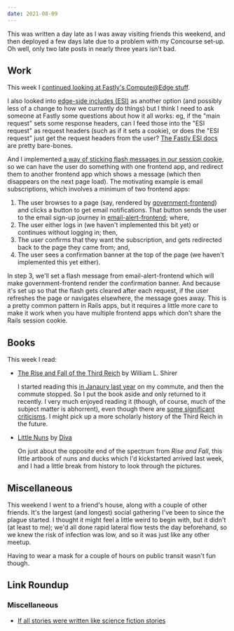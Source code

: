 ```yaml
---
date: 2021-08-09
---
```


This was written a day late as I was away visiting friends this
weekend, and then deployed a few days late due to a problem with my
Concourse set-up.  Oh well, only two late posts in nearly three years
isn't bad.

## Work

This week I [continued looking at Fastly's Compute@Edge stuff][].

I also looked into [edge-side includes (ESI)][] as another option (and
possibly less of a change to how we currently do things) but I think I
need to ask someone at Fastly some questions about how it all works:
eg, if the "main request" sets some response headers, can I feed those
into the "ESI request" as request headers (such as if it sets a
cookie), or does the "ESI request" just get the request headers from
the user?  [The Fastly ESI docs][] are pretty bare-bones.

And I implemented [a way of sticking flash messages in our session
cookie][], so we can have the user do something with one frontend app,
and redirect them to another frontend app which shows a message (which
then disappears on the next page load).  The motivating example is
email subscriptions, which involves a minimum of two frontend apps:

1. The user browses to a page (say, rendered by
   [government-frontend][]) and clicks a button to get email
   notifications.  That button sends the user to the email sign-up
   journey in [email-alert-frontend][]; where,
2. The user either logs in (we haven't implemented this bit yet) or
   continues without logging in; then,
3. The user confirms that they want the subscription, and gets
   redirected back to the page they came from; and,
4. The user sees a confirmation banner at the top of the page (we
   haven't implemented this yet either).

In step 3, we'll set a flash message from email-alert-frontend which
will make government-frontend render the confirmation banner.  And
because it's set up so that the flash gets cleared after each request,
if the user refreshes the page or navigates elsewhere, the message
goes away.  This is a pretty common pattern in Rails apps, but it
requires a little more care to make it work when you have multiple
frontend apps which don't share the Rails session cookie.

[continued looking at Fastly's Compute@Edge stuff]: weeknotes-150.html#work
[edge-side includes (ESI)]: https://en.wikipedia.org/wiki/Edge_Side_Includes
[The Fastly ESI docs]: https://developer.fastly.com/reference/vcl/statements/esi/
[a way of sticking flash messages in our session cookie]: https://github.com/alphagov/govuk_personalisation/pull/9
[government-frontend]: https://github.com/alphagov/government-frontend/
[email-alert-frontend]: https://github.com/alphagov/email-alert-frontend

## Books

This week I read:

- [The Rise and Fall of the Third Reich][] by William L. Shirer

  I started reading this [in Janaury last year][] on my commute, and
  then the commute stopped.  So I put the book aside and only returned
  to it recently.  I very much enjoyed reading it (though, of course,
  much of the subject matter is abhorrent), even though there are
  [some significant criticisms][].  I might pick up a more scholarly
  history of the Third Reich in the future.

- [Little Nuns][] by [Diva][]

  On just about the opposite end of the spectrum from *Rise and Fall*,
  this little artbook of nuns and ducks which I'd kickstarted arrived
  last week, and I had a little break from history to look through the
  pictures.

[The Rise and Fall of the Third Reich]: https://en.wikipedia.org/wiki/The_Rise_and_Fall_of_the_Third_Reich
[in Janaury last year]: weeknotes-068.html#miscellaneous
[some significant criticisms]: https://en.wikipedia.org/wiki/The_Rise_and_Fall_of_the_Third_Reich#Criticism
[Little Nuns]: https://www.kickstarter.com/projects/diva01/litttle-nuns
[Diva]: https://twitter.com/hyxpk


## Miscellaneous

This weekend I went to a friend's house, along with a couple of other
friends.  It's the largest (and longest) social gathering I've been to
since the plague started.  I thought it might feel a little weird to
begin with, but it didn't (at least to me); we'd all done rapid
lateral flow tests the day beforehand, so we knew the risk of
infection was low, and so it was just like any other meetup.

Having to wear a mask for a couple of hours on public transit wasn't
fun though.


## Link Roundup

### Miscellaneous

- [If all stories were written like science fiction stories](https://archive.is/9HERI)
